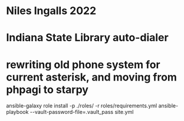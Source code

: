 # Niles Ingalls 2022
# Indiana State Library auto-dialer
# rewriting old phone system for current asterisk, and moving from phpagi to starpy




ansible-galaxy role install -p ./roles/ -r roles/requirements.yml
ansible-playbook --vault-password-file=.vault_pass site.yml
